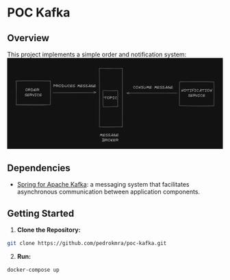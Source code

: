 # POC Kafka

## Overview
This project implements a simple order and notification system:
![img.png](img.png)

## Dependencies
* [Spring for Apache Kafka](https://docs.spring.io/spring-boot/docs/3.3.4/reference/htmlsingle/index.html#messaging.kafka): a messaging system that facilitates asynchronous communication between application components.

## Getting Started
1. **Clone the Repository:**
```bash
git clone https://github.com/pedrokmra/poc-kafka.git
```

2. **Run:**
```bash
docker-compose up
```